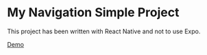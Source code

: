 # My Navigation Simple Project

This project has been written with React Native and not to use Expo.

[Demo](https://github.com/ehsangazar/mynavigation/blob/master/myNavigationApp.mov)